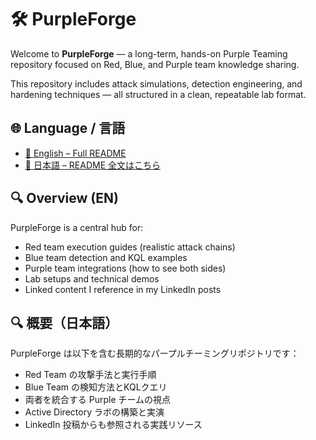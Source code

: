 # 🛠️ PurpleForge

Welcome to **PurpleForge** — a long-term, hands-on Purple Teaming repository focused on Red, Blue, and Purple team knowledge sharing.

This repository includes attack simulations, detection engineering, and hardening techniques — all structured in a clean, repeatable lab format.

## 🌐 Language / 言語

- [📘 English – Full README](README-EN.md)
- [📗 日本語 – README 全文はこちら](README-JP.md)

## 🔍 Overview (EN)

PurpleForge is a central hub for:

- Red team execution guides (realistic attack chains)
- Blue team detection and KQL examples
- Purple team integrations (how to see both sides)
- Lab setups and technical demos
- Linked content I reference in my LinkedIn posts

## 🔍 概要（日本語）

PurpleForge は以下を含む長期的なパープルチーミングリポジトリです：

- Red Team の攻撃手法と実行手順
- Blue Team の検知方法とKQLクエリ
- 両者を統合する Purple チームの視点
- Active Directory ラボの構築と実演
- LinkedIn 投稿からも参照される実践リソース

